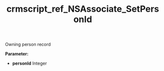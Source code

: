 ﻿---
title: crmscript_ref_NSAssociate_SetPersonId
description: NSAssociate.SetPersonId(Integer personId)
intellisense: NSAssociate.SetPersonId
keywords: NSAssociate, GetPersonId
so.topic: reference
---

Owning person record

**Parameter:** 
 - **personId** Integer

